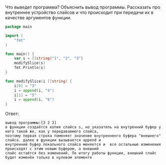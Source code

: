 Что выведет программа? Объяснить вывод программы. Рассказать про внутреннее устройство слайсов и что происходит при передачи их в качестве аргументов функции.

```go
package main

import (
	"fmt"
)

func main() {
	var s = []string{"1", "2", "3"}
	modifySlice(s)
	fmt.Println(s)
}

func modifySlice(i []string) {
	i[0] = "3"
	i = append(i, "4")
	i[1] = "5"
	i = append(i, "6")
}
```

Ответ:
```
вывод программы:[3 2 3]
в функции создаётся копия слайса s, но указатель на внутренний буфер у него такой же, как у передаваемого слайса, 
поэтому первая строка поменяет значение внутренненго буфера "внешнего" слайса. далее в функции вызывается append и 
внутренний буфер локального слайса меняется и  все остальные изменения происходят с этим новым буфером, а внешний 
слайс остаётся без изменений. По итогу работы функции, внешний слайс будет изменён только в нулевом элементе    

```
